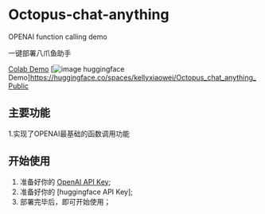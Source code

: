 # Octopus-chat-anything
OPENAI function calling demo

一键部署八爪鱼助手


[Colab Demo](https://colab.research.google.com/drive/1YZbTzctU-yxltD17ZO9nokph41MxXZjT?usp=sharing)
[![image](https://github.com/kellyzxiaowei/Octopus-chat-anything/assets/129767595/82373dd8-dd26-44c2-bf8f-3f1ce4455886)
huggingface Demo]https://huggingface.co/spaces/kellyxiaowei/Octopus_chat_anything_Public


## 主要功能
1.实现了OPENAI最基础的函数调用功能
## 开始使用

1. 准备好你的 [OpenAI API Key](https://platform.openai.com/account/api-keys);
2. 准备好你的 [huggingface API Key];
3. 部署完毕后，即可开始使用；

